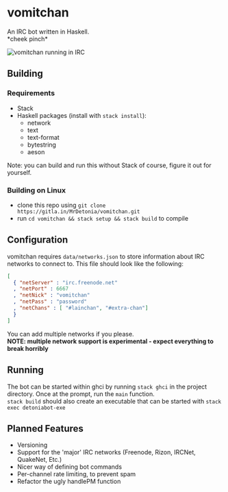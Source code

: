 # vomitchan
An IRC bot written in Haskell.  
\*cheek pinch\*

![vomitchan running in IRC](https://u.pomf.is/fkwwgf.png)

## Building
### Requirements
- Stack
- Haskell packages (install with `stack install`):
  - network
  - text
  - text-format
  - bytestring
  - aeson

Note: you can build and run this without Stack of course, figure it out for yourself.

### Building on Linux
- clone this repo using `git clone https://gitla.in/MrDetonia/vomitchan.git`
- run `cd vomitchan && stack setup && stack build` to compile

## Configuration
vomitchan requires `data/networks.json` to store information about IRC networks to connect to.
This file should look like the following:

```json
[
  { "netServer" : "irc.freenode.net"
  , "netPort" : 6667
  , "netNick" : "vomitchan"
  , "netPass" : "password"
  , "netChans" : [ "#lainchan", "#extra-chan"]
  }
]
```

You can add multiple networks if you please.  
**NOTE: multiple network support is experimental - expect everything to break horribly**

## Running
The bot can be started within ghci by running `stack ghci` in the project directory. Once at the prompt, run the `main` function.  
`stack build` should also create an executable that can be started with `stack exec detoniabot-exe`

## Planned Features
- Versioning
- Support for the 'major' IRC networks (Freenode, Rizon, IRCNet, QuakeNet, Etc.)
- Nicer way of defining bot commands
- Per-channel rate limiting, to prevent spam
- Refactor the ugly handlePM function
